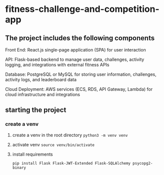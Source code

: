 # fitness-challenge-and-competition-app

## The project includes the following components

Front End: React.js single-page application (SPA) for user interaction

API: Flask-based backend to manage user data, challenges, activity logging, and integrations with external fitness APIs

Database: PostgreSQL or MySQL for storing user information, challenges, activity logs, and leaderboard data

Cloud Deployment: AWS services (ECS, RDS, API Gateway, Lambda) for cloud infrastructure and integrations

## starting the project

### create a venv

1) create a venv in the root directory
    `python3 -m venv venv`

2) activate venv 
    `source venv/bin/activate`

3) install requirements

    `pip install Flask Flask-JWT-Extended Flask-SQLAlchemy psycopg2-binary`
